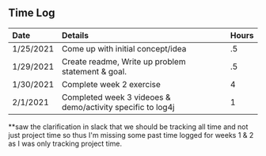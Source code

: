 ## Time Log ##


| Date      | Details | Hours |
|:----------|:--------|:------|
| 1/25/2021 | Come up with initial concept/idea |.5|
|1/29/2021|Create readme, Write up problem statement & goal. |.5|
|1/30/2021|Complete week 2 exercise|4|
|2/1/2021|Completed week 3 videoes & demo/activity specific to log4j|1|

**saw the clarification in slack that we should be tracking all time and
not just project time so thus I'm missing some past time logged for weeks
1 & 2 as I was only tracking project time.